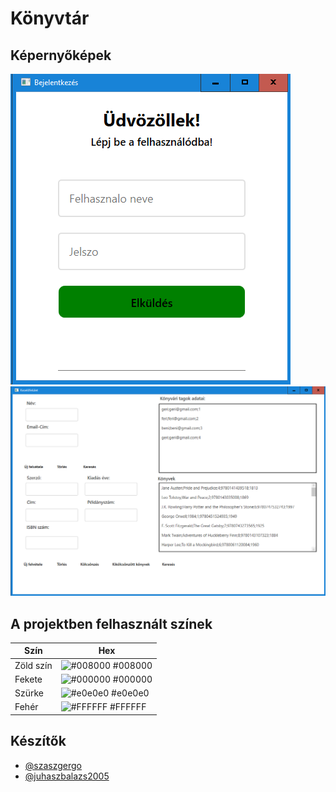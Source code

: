 
# Könyvtár



## Képernyőképek

![App Screenshot](https://github.com/szaszgergo/konyvtar/blob/main/konyvtar_login.png?raw=true)
![App Screenshot](https://github.com/szaszgergo/konyvtar/blob/main/konyvtar_dashboard.png?raw=true)

## A projektben felhasznált színek

| Szín             | Hex                                                                |
| ---------------- | ------------------------------------------------------------------ |
| Zöld szín     | ![#008000](https://via.placeholder.com/10/008000?text=+) #008000 |
| Fekete        | ![#000000](https://via.placeholder.com/10/000000?text=+) #000000 |
| Szürke        | ![#e0e0e0](https://via.placeholder.com/10/e0e0e0?text=+) #e0e0e0 |
| Fehér         | ![#FFFFFF](https://via.placeholder.com/10/ffffff?text=+) #FFFFFF |


## Készítők

- [@szaszgergo](https://github.com/szaszgergo)
- [@juhaszbalazs2005](https://github.com/juhaszbalazs2005)
